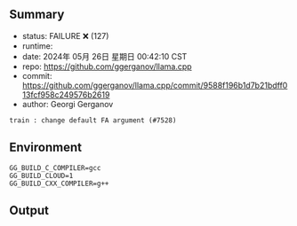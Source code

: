 ## Summary

- status:  FAILURE ❌ (127)
- runtime: 
- date:    2024年 05月 26日 星期日 00:42:10 CST
- repo:    https://github.com/ggerganov/llama.cpp
- commit:  https://github.com/ggerganov/llama.cpp/commit/9588f196b1d7b21bdff013fcf958c249576b2619
- author:  Georgi Gerganov
```
train : change default FA argument (#7528)
```

## Environment

```
GG_BUILD_C_COMPILER=gcc
GG_BUILD_CLOUD=1
GG_BUILD_CXX_COMPILER=g++
```

## Output

